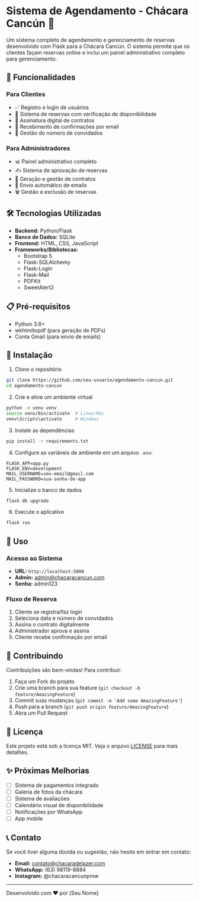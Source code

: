# Sistema de Agendamento - Chácara Cancún 🏡

Um sistema completo de agendamento e gerenciamento de reservas desenvolvido com Flask para a Chácara Cancún. O sistema permite que os clientes façam reservas online e inclui um painel administrativo completo para gerenciamento.

## 🚀 Funcionalidades

### Para Clientes
- ✅ Registro e login de usuários
- 📅 Sistema de reservas com verificação de disponibilidade
- 📝 Assinatura digital de contratos
- 📧 Recebimento de confirmações por email
- 👥 Gestão do número de convidados

### Para Administradores
- 📊 Painel administrativo completo
- ✍️ Sistema de aprovação de reservas
- 📄 Geração e gestão de contratos
- 📨 Envio automático de emails
- 🗑️ Gestão e exclusão de reservas

## 🛠️ Tecnologias Utilizadas

- **Backend:** Python/Flask
- **Banco de Dados:** SQLite
- **Frontend:** HTML, CSS, JavaScript
- **Frameworks/Bibliotecas:**
  - Bootstrap 5
  - Flask-SQLAlchemy
  - Flask-Login
  - Flask-Mail
  - PDFKit
  - SweetAlert2

## 📋 Pré-requisitos

- Python 3.8+
- wkhtmltopdf (para geração de PDFs)
- Conta Gmail (para envio de emails)

## 🔧 Instalação

1. Clone o repositório
```bash
git clone https://github.com/seu-usuario/agendamento-cancun.git
cd agendamento-cancun
```

2. Crie e ative um ambiente virtual
```bash
python -m venv venv
source venv/bin/activate  # Linux/Mac
venv\Scripts\activate     # Windows
```

3. Instale as dependências
```bash
pip install -r requirements.txt
```

4. Configure as variáveis de ambiente em um arquivo `.env`:
```env
FLASK_APP=app.py
FLASK_ENV=development
MAIL_USERNAME=seu-email@gmail.com
MAIL_PASSWORD=sua-senha-de-app
```

5. Inicialize o banco de dados
```bash
flask db upgrade
```

6. Execute o aplicativo
```bash
flask run
```

## 📝 Uso

### Acesso ao Sistema
- **URL:** `http://localhost:5000`
- **Admin:** admin@chacaracancun.com
- **Senha:** admin123

### Fluxo de Reserva
1. Cliente se registra/faz login
2. Seleciona data e número de convidados
3. Assina o contrato digitalmente
4. Administrador aprova e assina
5. Cliente recebe confirmação por email

## 🤝 Contribuindo

Contribuições são bem-vindas! Para contribuir:

1. Faça um Fork do projeto
2. Crie uma branch para sua feature (`git checkout -b feature/AmazingFeature`)
3. Commit suas mudanças (`git commit -m 'Add some AmazingFeature'`)
4. Push para a branch (`git push origin feature/AmazingFeature`)
5. Abra um Pull Request

## 📄 Licença

Este projeto está sob a licença MIT. Veja o arquivo [LICENSE](LICENSE) para mais detalhes.

## ✨ Próximas Melhorias

- [ ] Sistema de pagamentos integrado
- [ ] Galeria de fotos da chácara
- [ ] Sistema de avaliações
- [ ] Calendário visual de disponibilidade
- [ ] Notificações por WhatsApp
- [ ] App mobile

## 📞 Contato

Se você tiver alguma dúvida ou sugestão, não hesite em entrar em contato:

- **Email:** contato@chacaradelazer.com
- **WhatsApp:** (63) 98119-8884
- **Instagram:** @chacaracancunpmw

---
Desenvolvido com ❤️ por [Seu Nome] 